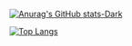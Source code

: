 [![Anurag's GitHub stats-Dark](https://github-readme-stats.vercel.app/api?username=HowToOwnADragon&show_icons=true&theme=dark#gh-dark-mode-only)](https://github.com/anuraghazra/github-readme-stats#gh-dark-mode-only)

[![Top Langs](https://github-readme-stats.vercel.app/api/top-langs/?username=HowToOwnADragon&layout=donut&theme=dark#gh-dark-mode-onl)](https://github.com/anuraghazra/github-readme-stats#gh-dark-mode-only)
